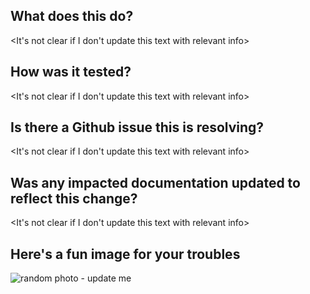 ## What does this do?
\<It's not clear if I don't update this text with relevant info\>

## How was it tested?
\<It's not clear if I don't update this text with relevant info\>

## Is there a Github issue this is resolving?
\<It's not clear if I don't update this text with relevant info\>

## Was any impacted documentation updated to reflect this change?
\<It's not clear if I don't update this text with relevant info\>

## Here's a fun image for your troubles
![random photo - update me](https://picsum.photos/200)

